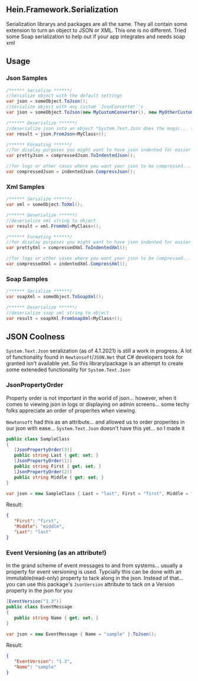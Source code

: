 ## Hein.Framework.Serialization
Serialization librarys and packages are all the same.  They all contain some extension to turn an object to JSON or XML.  This one is no different.  Tried some Soap serialization to help out if your app integrates and needs soap xml

## Usage

### Json Samples
```csharp
/****** Serialize ******/
//Serialize object with the default settings
var json = someObject.ToJson();
//serialize object with any custom `JsonConverter`'s
var json = someObject.ToJson(new MyCustomConverter(), new MyOtherCustomConverter());

/****** Deserialize ******/
//deserialize json into an object *System.Text.Json does the magic... this is just a wrapper*
var result = json.FromJson<MyClass>();

/****** Formating ******/
//for display purposes you might want to have json indented for easier readability... just call this extension
var prettyJson = compressedJson.ToIndentedJson();

//for logs or other cases where you want your json to be compressed... call this extension
var compressedJson = indentedJson.CompressJson();
```

### Xml Samples
```csharp
/****** Serialize ******/
var xml = someObject.ToXml();

/****** Deserialize ******/
//deserialize xml string to object
var result = xml.FromXml<MyClass>();

/****** Formating ******/
//for display purposes you might want to have json indented for easier readability... just call this extension
var prettyXml = compressedXml.ToIndentedXml();

//for logs or other cases where you want your json to be compressed... call this extension
var compressedXml = indentedXml.CompressXml();
```

### Soap Samples
```csharp
/****** Serialize ******/
var soapXml = someObject.ToSoapXml();

/****** Deserialize ******/
//deserialize soap xml string to object
var result = soapXml.FromSoapXml<MyClass>();
```

## JSON Coolness
`System.Text.Json` seralization (as of 4.1.2021) is still a work in progress.  A lot of functionality found in `Newtonsoft`/`JSON.Net` that C# developers took for granted isn't available yet. So this library/package is an attempt to create some exteneded functionality for `System.Text.Json`

### JsonPropertyOrder
Property order is not important in the world of json... however, when it comes to viewing json in logs or displaying on admin screens... some techy folks appreciate an order of properites when viewing.

`Newtonsoft` had this as an attribute... and allowed us to order properites in our json with ease... `System.Text.Json` doesn't have this yet... so I made it
```csharp
public class SampleClass
{
   [JsonPropertyOrder(3)]
   public string Last { get; set; }
   [JsonPropertyOrder(1)]
   public string First { get; set; }
   [JsonPropertyOrder(2)]
   public string Middle { get; set; }
}

var json = new SampleClass { Last = "last", First = "first", Middle = "middle" }.ToJson();
```
Result:
```json
{
   "First": "first",
   "Middle": "middle",
   "Last": "last"
}
```

### Event Versioning (as an attribute!)
In the grand scheme of event messages to and from systems... usually a property for event versioning is used.  Typcially this can be done with an immutable(read-only) property to tack along in the json.  Instead of that... you can use this package's `JsonVersion` attribute to tack on a Version property in the json for you
```csharp
[EventVersion("1.3")]
public class EventMessage
{
   public string Name { get; set; }
}

var json = new EventMessage { Name = "sample" }.ToJson();
```
Result:
```json
{ 
   "EventVersion": "1.3",
   "Name": "sample"
}
```
